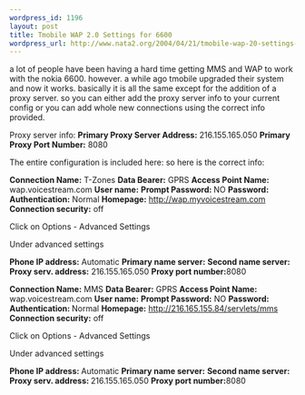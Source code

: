 ```yaml
--- 
wordpress_id: 1196
layout: post
title: Tmobile WAP 2.0 Settings for 6600
wordpress_url: http://www.nata2.org/2004/04/21/tmobile-wap-20-settings-for-6600-2/
---
```

a lot of people have been having a hard time getting MMS and WAP to work with the nokia 6600. however. a while ago tmobile upgraded their system and now it works. basically it is all the same except for the addition of a proxy server. so you can either add the proxy server info to your current config or you can add whole new connections using the correct info provided.

<!--more-->

Proxy server info:
<strong>Primary Proxy Server Address:</strong> 216.155.165.050
<strong>Primary Proxy Port Number:</strong> 8080

The entire configuration is included here:
so here is the correct info:

<strong>Connection Name:</strong> T-Zones
<strong>Data Bearer:</strong> GPRS
<strong>Access Point Name:</strong> wap.voicestream.com
<strong>User name:</strong>
<strong>Prompt Password: </strong>NO
<strong>Password: </strong>
<strong>Authentication:</strong> Normal
<strong>Homepage:</strong> http://wap.myvoicestream.com
<strong>Connection security:</strong> off

Click on Options - Advanced Settings

Under advanced settings

<strong>Phone IP address:</strong> Automatic
<strong>Primary name server:</strong>
<strong>Second name server:</strong>
<strong>Proxy serv. address:</strong> 216.155.165.050
<strong>Proxy port number:</strong>8080

<strong>Connection Name:</strong> MMS
<strong>Data Bearer:</strong> GPRS
<strong>Access Point Name: </strong>wap.voicestream.com
<strong>User name:</strong>
<strong>Prompt Password:</strong> NO
<strong>Password: </strong>
<strong>Authentication: </strong>Normal
<strong>Homepage:</strong> http://216.165.155.84/servlets/mms
<strong>Connection security:</strong> off

Click on Options - Advanced Settings

Under advanced settings

<strong>Phone IP address: </strong>Automatic
<strong>Primary name server:</strong>
<strong>Second name server:</strong>
<strong>Proxy serv. address: </strong>216.155.165.050
<strong>Proxy port number:</strong>8080
